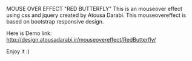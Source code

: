MOUSE OVER EFFECT "RED BUTTERFLY"
This is an mouseover effect using css and jquery created by Atousa Darabi.
This mouseovereffect is based on bootstrap responsive design.

Here is Demo link:
http://design.atousadarabi.ir/mouseovereffect/RedButterfly/

Enjoy it :)


